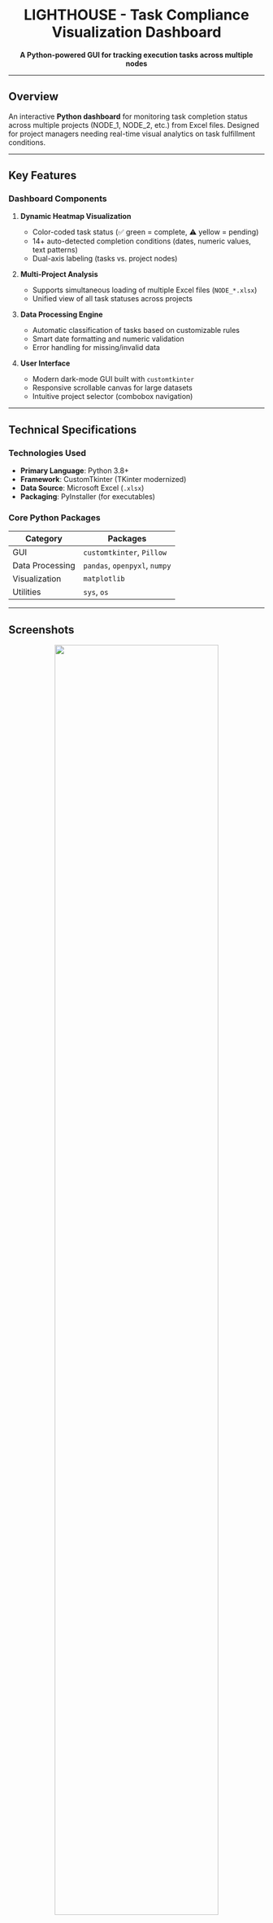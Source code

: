 <div align="center">
  <h1>LIGHTHOUSE - Task Compliance Visualization Dashboard</h1>
  <p><strong>A Python-powered GUI for tracking execution tasks across multiple nodes</strong></p>
</div>

---

## **Overview**
An interactive **Python dashboard** for monitoring task completion status across multiple projects (NODE_1, NODE_2, etc.) from Excel files. Designed for project managers needing real-time visual analytics on task fulfillment conditions.

---

## **Key Features**

### **Dashboard Components**
1. **Dynamic Heatmap Visualization**
   - Color-coded task status (✅ green = complete, ⚠️ yellow = pending)
   - 14+ auto-detected completion conditions (dates, numeric values, text patterns)
   - Dual-axis labeling (tasks vs. project nodes)

2. **Multi-Project Analysis**
   - Supports simultaneous loading of multiple Excel files (`NODE_*.xlsx`)
   - Unified view of all task statuses across projects

3. **Data Processing Engine**
   - Automatic classification of tasks based on customizable rules
   - Smart date formatting and numeric validation
   - Error handling for missing/invalid data

4. **User Interface**
   - Modern dark-mode GUI built with `customtkinter`
   - Responsive scrollable canvas for large datasets
   - Intuitive project selector (combobox navigation)

---

## **Technical Specifications**

### **Technologies Used**
- **Primary Language**: Python 3.8+
- **Framework**: CustomTkinter (TKinter modernized)
- **Data Source**: Microsoft Excel (`.xlsx`)
- **Packaging**: PyInstaller (for executables)

### **Core Python Packages**
| Category         | Packages                          |
|------------------|-----------------------------------|
| GUI              | `customtkinter`, `Pillow`         |
| Data Processing  | `pandas`, `openpyxl`, `numpy`     |
| Visualization    | `matplotlib`                      |
| Utilities        | `sys`, `os`                       |

---

## **Screenshots**
<div align="center">
  <img src="https://via.placeholder.com/800x500/2d3748/ffffff?text=Heatmap+Example" width="80%">
  <p><em>Heatmap showing task status across multiple nodes (replace with actual screenshot)</em></p>
</div>

---

## **Installation & Usage**

### **Requirements**
- Python 3.8+
- Recommended IDE: VSCode/PyCharm

### **Setup**
```bash
# Install dependencies
pip install customtkinter pandas matplotlib openpyxl Pillow

# Run application
python main.py
